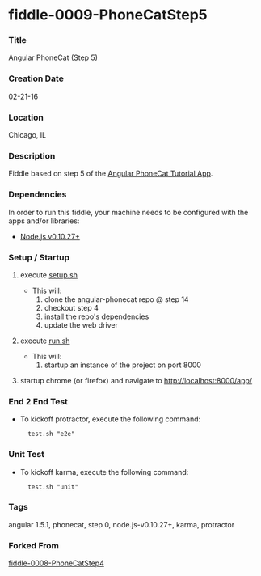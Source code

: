 fiddle-0009-PhoneCatStep5
======


### Title

Angular PhoneCat (Step 5)


### Creation Date

02-21-16


### Location

Chicago, IL


### Description

Fiddle based on step 5 of the [Angular PhoneCat Tutorial App](https://docs.angularjs.org/tutorial/step_05).


### Dependencies

In order to run this fiddle, your machine needs to be configured with the apps and/or libraries:

 *  [Node.js v0.10.27+](http://nodejs.org/)


### Setup / Startup

1.  execute [setup.sh](setup.sh)
    * This will:
        1.  clone the angular-phonecat repo @ step 14
        2.  checkout step 4
        3.  install the repo's dependencies
        4.  update the web driver

2.  execute [run.sh](run.sh)
    * This will:
        1.  startup an instance of the project on port 8000
3.  startup chrome (or firefox) and navigate to [http://localhost:8000/app/](http://localhost:8000/app/)


### End 2 End Test

* To kickoff protractor, execute the following command:

        test.sh "e2e"


### Unit Test

* To kickoff karma, execute the following command:

        test.sh "unit"


### Tags

angular 1.5.1, phonecat, step 0, node.js-v0.10.27+, karma, protractor


### Forked From

[fiddle-0008-PhoneCatStep4](../fiddle-0008-PhoneCatStep4)
